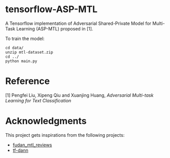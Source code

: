 # tensorflow-ASP-MTL

A Tensorflow implementation of Adversarial Shared-Private Model for Multi-Task Learning (ASP-MTL) proposed in [1].


To train the model:
```
cd data/
unzip mtl-dataset.zip
cd ../
python main.py
```


# Reference
[1] Pengfei Liu, Xipeng Qiu and Xuanjing Huang, *Adversarial Multi-task Learning for Text Classification*


# Acknowledgments
This project gets inspirations from the following projects:
- [fudan_mtl_reviews](https://github.com/FrankWork/fudan_mtl_reviews)
- [tf-dann](https://github.com/pumpikano/tf-dann)
